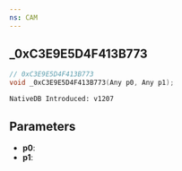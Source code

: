 ```yaml
---
ns: CAM
---
```

## _0xC3E9E5D4F413B773

```c
// 0xC3E9E5D4F413B773
void _0xC3E9E5D4F413B773(Any p0, Any p1);
```

```
NativeDB Introduced: v1207
```

## Parameters
* **p0**:
* **p1**:
